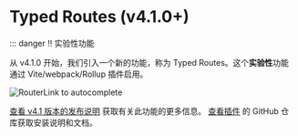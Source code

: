 # Typed Routes (v4.1.0+)

::: danger ‼️ 实验性功能

从 v4.1.0 开始，我们引入一个新的功能，称为 Typed Routes。这个**实验性**功能通过 Vite/webpack/Rollup 插件启用。

![RouterLink to autocomplete](https://user-images.githubusercontent.com/664177/176442066-c4e7fa31-4f06-4690-a49f-ed0fd880dfca.png)

[查看 v4.1 版本的发布说明](https://github.com/vuejs/router/releases/tag/v4.1.0) 获取有关此功能的更多信息。
[查看插件](https://github.com/posva/unplugin-vue-router) 的 GitHub 仓库获取安装说明和文档。
